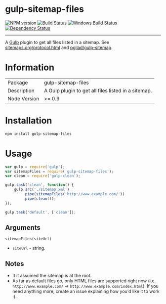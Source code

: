 gulp-sitemap-files 
==========

[![NPM version][npm-image]][npm-url] [![Build Status][travis-image]][travis-url] [![Windows Build Status][appveyor-image]][appveyor-url] [![Dependency Status][depstat-image]][depstat-url] 

---

A [Gulp](http://github.com/gulpjs/gulp) plugin to get all files listed in a sitemap. See [sitemaps.org/protocol.html](http://www.sitemaps.org/protocol.html) and [pgilad/gulp-sitemap](https://github.com/pgilad/gulp-sitemap).

# Information
<table>
<tr>
<td>Package</td><td>gulp-sitemap-files</td>
</tr>
<tr>
<td>Description</td>
<td>A Gulp plugin to get all files listed in a sitemap.</td>
</tr>
<tr>
<td>Node Version</td>
<td>>= 0.9</td>
</tr>
</table>

# Installation
```js
npm install gulp-sitemap-files
```

# Usage
```js
var gulp = require('gulp');
var sitemapFiles = require('gulp-sitemap-files');
var clean = require('gulp-clean');

gulp.task('clean', function() {
    gulp.src('./sitemap.xml')
        .pipe(sitemapFiles('http://www.example.com/'))
        .pipe(clean());
});

gulp.task('default', ['clean']);
```

## Arguments

`sitemapFiles(siteUrl)`

- `siteUrl` - string.

## Notes

- It it assumed the sitemap is at the root.
- As far as default files go, only HTML files are supported right now (i.e. `http://www.example.com/` -> `http://www.example.com/index.html`). If you need anything more, create an issue explaining how you'd like it to work :).


[npm-url]: https://npmjs.org/package/gulp-sitemap-files
[npm-image]: http://img.shields.io/npm/v/gulp-sitemap-files.svg?style=flat

[travis-url]: http://travis-ci.org/adam-lynch/gulp-sitemap-files
[travis-image]: http://img.shields.io/travis/adam-lynch/gulp-sitemap-files.svg?style=flat

[appveyor-url]: https://ci.appveyor.com/project/adam-lynch/gulp-sitemap-files/branch/master
[appveyor-image]: https://ci.appveyor.com/api/projects/status/7602fkeeaxruxc22/branch/master?svg=true

[depstat-url]: https://david-dm.org/adam-lynch/gulp-sitemap-files
[depstat-image]: https://david-dm.org/adam-lynch/gulp-sitemap-files.svg?style=flat
